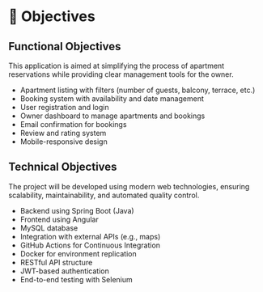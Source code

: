 # 🎯 Objectives

## Functional Objectives

This application is aimed at simplifying the process of apartment reservations while providing clear management tools for the owner.

- Apartment listing with filters (number of guests, balcony, terrace, etc.)
- Booking system with availability and date management
- User registration and login
- Owner dashboard to manage apartments and bookings
- Email confirmation for bookings
- Review and rating system
- Mobile-responsive design

## Technical Objectives

The project will be developed using modern web technologies, ensuring scalability, maintainability, and automated quality control.

- Backend using Spring Boot (Java)
- Frontend using Angular
- MySQL database
- Integration with external APIs (e.g., maps)
- GitHub Actions for Continuous Integration
- Docker for environment replication
- RESTful API structure
- JWT-based authentication
- End-to-end testing with Selenium

